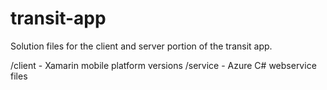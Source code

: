 transit-app
===========

Solution files for the client and server portion of the transit app.

/client - Xamarin mobile platform versions
/service - Azure C# webservice files

